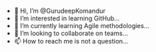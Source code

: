 - 👋 Hi, I’m @GurudeepKomandur
- 👀 I’m interested in learning GitHub...
- 🌱 I’m currently learning Agile methodologies...
- 💞️ I’m looking to collaborate on teams...
- 📫 How to reach me is not a question...

<!---
GurudeepKomandur/GurudeepKomandur is a ✨ special ✨ repository because its `README.md` (this file) appears on your GitHub profile.
You can click the Preview link to take a look at your changes.
--->
